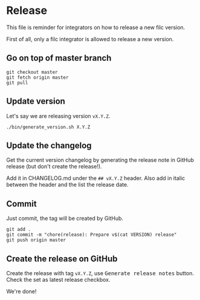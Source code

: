 # Release

This file is reminder for integrators on how to release a new filc version.

First of all, only a filc integrator is allowed to release a new version.

## Go on top of master branch

```shell
git checkout master
git fetch origin master
git pull
```

## Update version

Let's say we are releasing version `vX.Y.Z`.

```shell
./bin/generate_version.sh X.Y.Z
```

## Update the changelog

Get the current version changelog by generating the release note in GitHub release (but don't create the release!).

Add it in CHANGELOG.md under the `## vX.Y.Z` header. Also add in italic between the header and the list the release date.

## Commit

Just commit, the tag will be created by GitHub.

```shell
git add .
git commit -m "chore(release): Prepare v$(cat VERSION) release"
git push origin master
```

## Create the release on GitHub

Create the release with tag `vX.Y.Z`, use <kbd>Generate release notes</kbd> button. Check the set as latest release checkbox.

We're done!
